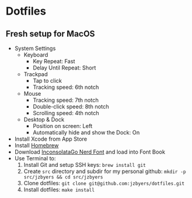 # Dotfiles 

## Fresh setup for MacOS

- System Settings
    - Keyboard
        - Key Repeat: Fast
        - Delay Until Repeat: Short
    - Trackpad
        - Tap to click
        - Tracking speed: 6th notch
    - Mouse
        - Tracking speed: 7th notch
        - Double-click speed: 8th notch
        - Scrolling speed: 4th notch
    - Desktop & Dock
        - Position on screen: Left
        - Automatically hide and show the Dock: On
- Install Xcode from App Store
- Install [Homebrew](https://brew.sh/)
- Download [InconsolataGo Nerd Font](https://www.nerdfonts.com/font-downloads) and load into Font Book
- Use Terminal to:
    1. Install Git and setup SSH keys: `brew install git`
    2. Create `src` directory and subdir for my personal github: `mkdir -p src/jzbyers && cd src/jzbyers`
    3. Clone dotfiles: `git clone git@github.com:jzbyers/dotfiles.git`
    4. Install dotfiles: `make install`
